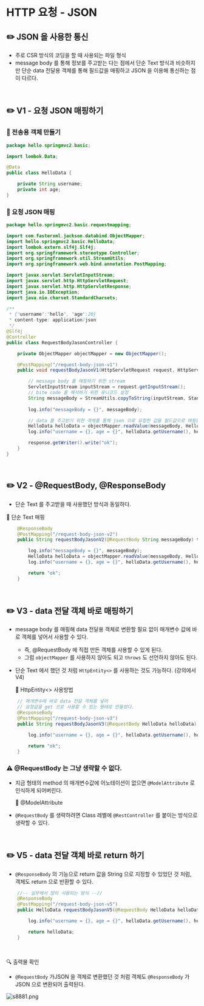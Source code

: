 # HTTP 요청 - JSON

## ✏️ JSON 을 사용한 통신

- 주로 CSR 방식의 코딩을 할 때 사용되는 파일 형식
- message body 를 통해 정보를 주고받는 다는 점에서 단순 Text 방식과 비슷하지만
단순 data 전달용 객체를 통해 필드값을 매핑하고 JSON 을 이용해 통신하는 점이 다르다.

<br>

## ✏️ V1 - 요청 JSON 매핑하기

### 📍 전송용 객체 만들기

```java
package hello.springmvc2.basic;

import lombok.Data;

@Data
public class HelloData {

    private String username;
    private int age;
}
```

### 📍 요청 JSON 매핑

```java
package hello.springmvc2.basic.requestmapping;

import com.fasterxml.jackson.databind.ObjectMapper;
import hello.springmvc2.basic.HelloData;
import lombok.extern.slf4j.Slf4j;
import org.springframework.stereotype.Controller;
import org.springframework.util.StreamUtils;
import org.springframework.web.bind.annotation.PostMapping;

import javax.servlet.ServletInputStream;
import javax.servlet.http.HttpServletRequest;
import javax.servlet.http.HttpServletResponse;
import java.io.IOException;
import java.nio.charset.StandardCharsets;

/**
 * {"username":"hello", "age":20}
 * content-type: application/json
 */
@Slf4j
@Controller
public class RequestBodyJasonController {

    private ObjectMapper objectMapper = new ObjectMapper();

    @PostMapping("/request-body-json-v1")
    public void requestBodyJasonV1(HttpServletRequest request, HttpServletResponse response) throws IOException {

        // message body 를 매핑하기 위한 stream
        ServletInputStream inputStream = request.getInputStream();
        // bite code 를 해석하기 위한 유니코드 설정
        String messageBody = StreamUtils.copyToString(inputStream, StandardCharsets.UTF_8);
        
        log.info("messageBody = {}", messageBody);

        // data 를 주고받기 위한 객체를 통해 json 으로 요청한 값을 필드값으로 매핑함
        HelloData helloData = objectMapper.readValue(messageBody, HelloData.class);
        log.info("username = {}, age = {}", helloData.getUsername(), helloData.getAge());

        response.getWriter().write("ok");
    }
}
```

<br>

## ✏️ V2 - @RequestBody, @ResponseBody

- 단순 Text 를 주고받을 때 사용했던 방식과 동일하다.

🔗 단순 Text 매핑

```java
    @ResponseBody
    @PostMapping("/request-body-json-v2")
    public String requestBodyJasonV2(@RequestBody String messageBody) throws IOException {

        log.info("messageBody = {}", messageBody);
        HelloData helloData = objectMapper.readValue(messageBody, HelloData.class);
        log.info("username = {}, age = {}", helloData.getUsername(), helloData.getAge());

        return "ok";
    }
```

<br>

## ✏️ V3 - data 전달 객체 바로 매핑하기

- message body 를 매핑해 data 전달용 객체로 변환할 필요 없이 매개변수 값에 바로 객체를 넣어서 사용할 수 있다.
    - 즉, @RequestBody 에 직접 만든 객체를 사용할 수 있게 된다.
    - 그럼 `objectMapper` 를 사용하지 않아도 되고 `throws` 도 선언하지 않아도 된다.
- 단순 Text 에서 했던 것 처럼 `HttpEntity<>` 를 사용하는 것도 가능하다. (강의에서 V4)
    
    🔗 HttpEntity<> 사용방법
    

```java
    // 매개변수에 바로 data 전달 객체를 넣어 
    // 요청값을 get 으로 사용할 수 있는 형태로 만들었다.
    @ResponseBody
    @PostMapping("/request-body-json-v3")
    public String requestBodyJasonV3(@RequestBody HelloData helloData) {

        log.info("username = {}, age = {}", helloData.getUsername(), helloData.getAge());

        return "ok";
    }
```

### ⚠️ @RequestBody 는 그냥 생략할 수 없다.

- 지금 형태의 method 의 매개변수값에 어노테이션이 없으면 `@ModelAttribute` 로 인식하게 되어버린다.
    
    🔗 @ModelAttribute
    
- `@RequestBody` 를 생략하려면 Class 레벨에 `@RestController` 를 붙이는 방식으로 생략할 수 있다.

<br>

## ✏️ V5 - data 전달 객체 바로 return 하기

- `@ResponseBody` 의 기능으로 return 값을 String 으로 지정할 수 있었던 것 처럼,
객체도 return 으로 반환할 수 있다.

```java
    //-- 실무에서 많이 사용되는 방식 --//
    @ResponseBody
    @PostMapping("/request-body-json-v5")
    public HelloData requestBodyJasonV5(@RequestBody HelloData helloData) {

        log.info("username = {}, age = {}", helloData.getUsername(), helloData.getAge());

        return helloData;
    }
```

<br>

🔍 출력물 확인

- `@RequestBody` 가JSON 을 객체로 변환했던 것 처럼 
객체도 `@ResponseBody` 가 JSON 으로 변환되어 출력된다.

![s8881.png](HTTP%20%E1%84%8B%E1%85%AD%E1%84%8E%E1%85%A5%E1%86%BC%20-%20JSON%2037f7b2a2b4a84d21a997505b5f23b7e4/s8881.png)